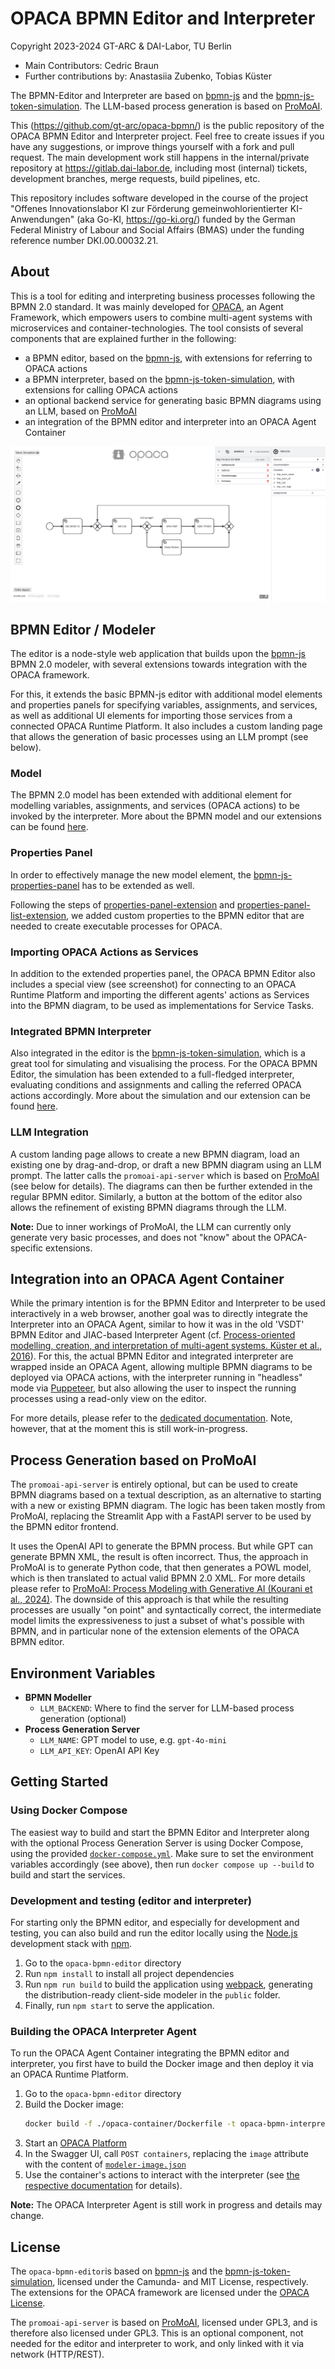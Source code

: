 # OPACA BPMN Editor and Interpreter

Copyright 2023-2024 GT-ARC & DAI-Labor, TU Berlin

* Main Contributors: Cedric Braun
* Further contributions by: Anastasiia Zubenko, Tobias Küster

The BPMN-Editor and Interpreter are based on [bpmn-js](https://github.com/bpmn-io/bpmn-js) and the [bpmn-js-token-simulation](https://github.com/bpmn-io/bpmn-js-token-simulation). The LLM-based process generation is based on [ProMoAI](https://github.com/humam-kourani/ProMoAI/).

This (https://github.com/gt-arc/opaca-bpmn/) is the public repository of the OPACA BPMN Editor and Interpreter project. Feel free to create issues if you have any suggestions, or improve things yourself with a fork and pull request. The main development work still happens in the internal/private repository at https://gitlab.dai-labor.de, including most (internal) tickets, development branches, merge requests, build pipelines, etc.

This repository includes software developed in the course of the project "Offenes Innovationslabor KI zur Förderung gemeinwohlorientierter KI-Anwendungen" (aka Go-KI, https://go-ki.org/) funded by the German Federal Ministry of Labour and Social Affairs (BMAS) under the funding reference number DKI.00.00032.21.


## About

This is a tool for editing and interpreting business processes following the BPMN 2.0 standard. It was mainly developed for [OPACA](https://github.com/gt-arc/opaca-core/), an Agent Framework, which empowers users to combine multi-agent systems with microservices and container-technologies. The tool consists of several components that are explained further in the following:

* a BPMN editor, based on the [bpmn-js](https://github.com/bpmn-io/bpmn-js), with extensions for referring to OPACA actions
* a BPMN interpreter, based on the [bpmn-js-token-simulation](https://github.com/bpmn-io/bpmn-js-token-simulation), with extensions for calling OPACA actions
* an optional backend service for generating basic BPMN diagrams using an LLM, based on [ProMoAI](https://github.com/humam-kourani/ProMoAI/)
* an integration of the BPMN editor and interpreter into an OPACA Agent Container

![demo application screenshot](./docs/screenshot.png "Screenshot of the modeler + properties panel example")


## BPMN Editor / Modeler

The editor is a node-style web application that builds upon the [bpmn-js](https://github.com/bpmn-io/bpmn-js) BPMN 2.0 modeler, with several extensions towards integration with the OPACA framework.

For this, it extends the basic BPMN-js editor with additional model elements and properties panels for specifying variables, assignments, and services, as well as additional UI elements for importing those services from a connected OPACA Runtime Platform. It also includes a custom landing page that allows the generation of basic processes using an LLM prompt (see below).

### Model

The BPMN 2.0 model has been extended with additional element for modelling variables, assignments, and services (OPACA actions) to be invoked by the interpreter. More about the BPMN model and our extensions can be found [here](./docs/model.md).

### Properties Panel

In order to effectively manage the new model element, the [bpmn-js-properties-panel](https://github.com/bpmn-io/bpmn-js-properties-panel) has to be extended as well.

Following the steps of [properties-panel-extension](https://github.com/bpmn-io/bpmn-js-examples/tree/main/properties-panel-extension) and [properties-panel-list-extension](https://github.com/bpmn-io/bpmn-js-examples/tree/main/properties-panel-list-extension), we added custom properties to the BPMN editor that are needed to create executable processes for OPACA.

### Importing OPACA Actions as Services

In addition to the extended properties panel, the OPACA BPMN Editor also includes a special view (see screenshot) for connecting to an OPACA Runtime Platform and importing the different agents' actions as Services into the BPMN diagram, to be used as implementations for Service Tasks.

### Integrated BPMN Interpreter

Also integrated in the editor is the [bpmn-js-token-simulation](https://github.com/bpmn-io/bpmn-js-token-simulation/tree/main), which is a great tool for simulating and visualising the process. For the OPACA BPMN Editor, the simulation has been extended to a full-fledged interpreter, evaluating conditions and assignments and calling the referred OPACA actions accordingly. More about the simulation and our extension can be found [here](./docs/simulation.md).

### LLM Integration

A custom landing page allows to create a new BPMN diagram, load an existing one by drag-and-drop, or draft a new BPMN diagram using an LLM prompt. The latter calls the `promoai-api-server` which is based on [ProMoAI](https://github.com/humam-kourani/ProMoAI/) (see below for details). The diagrams can then be further extended in the regular BPMN editor. Similarly, a button at the bottom of the editor also allows the refinement of existing BPMN diagrams through the LLM.

**Note:** Due to inner workings of ProMoAI, the LLM can currently only generate very basic processes, and does not "know" about the OPACA-specific extensions.


## Integration into an OPACA Agent Container

While the primary intention is for the BPMN Editor and Interpreter to be used interactively in a web browser, another goal was to directly integrate the Interpreter into an OPACA Agent, similar to how it was in the old 'VSDT' BPMN Editor and JIAC-based Interpreter Agent (cf. [Process-oriented modelling, creation, and interpretation of multi-agent systems. Küster et al., 2016](http://dx.doi.org/10.1504/IJAOSE.2016.080892)). For this, the actual BPMN Editor and integrated interpreter are wrapped inside an OPACA Agent, allowing multiple BPMN diagrams to be deployed via OPACA actions, with the interpreter running in "headless" mode via [Puppeteer](https://github.com/puppeteer/puppeteer), but also allowing the user to inspect the running processes using a read-only view on the editor.

For more details, please refer to the [dedicated documentation](docs/opaca-agent.md). Note, however, that at the moment this is still work-in-progress.


## Process Generation based on ProMoAI

The `promoai-api-server` is entirely optional, but can be used to create BPMN diagrams based on a textual description, as an alternative to starting with a new or existing BPMN diagram. The logic has been taken mostly from ProMoAI, replacing the Streamlit App with a FastAPI server to be used by the BPMN editor frontend.

It uses the OpenAI API to generate the BPMN process. But while GPT can generate BPMN XML, the result is often incorrect. Thus, the approach in ProMoAI is to generate Python code, that then generates a POWL model, which is then translated to actual valid BPMN 2.0 XML. For more details please refer to [ProMoAI: Process Modeling with Generative AI (Kourani et al., 2024)](https://www.ijcai.org/proceedings/2024/1014). The downside of this approach is that while the resulting processes are usually "on point" and syntactically correct, the intermediate model limits the expressiveness to just a subset of what's possible with BPMN, and in particular none of the extension elements of the OPACA BPMN editor.


## Environment Variables

* **BPMN Modeller**
  * `LLM_BACKEND`: Where to find the server for LLM-based process generation (optional)
* **Process Generation Server**
  * `LLM_NAME`: GPT model to use, e.g. `gpt-4o-mini`
  * `LLM_API_KEY`: OpenAI API Key


## Getting Started

### Using Docker Compose

The easiest way to build and start the BPMN Editor and Interpreter along with the optional Process Generation Server is using Docker Compose, using the provided [`docker-compose.yml`](docker-compose.yml). Make sure to set the environment variables accordingly (see above), then run `docker compose up --build` to build and start the services.

### Development and testing (editor and interpreter)

For starting only the BPMN editor, and especially for development and testing, you can also build and run the editor locally using the [Node.js](http://nodejs.org) development stack with [npm](https://npmjs.org).

1. Go to the `opaca-bpmn-editor` directory
2. Run `npm install` to install all project dependencies
3. Run `npm run build` to build the application using [webpack](https://webpack.js.org/), generating the distribution-ready client-side modeler in the `public` folder.
4. Finally, run `npm start` to serve the application.

### Building the OPACA Interpreter Agent

To run the OPACA Agent Container integrating the BPMN editor and interpreter, you first have to build the Docker image and then deploy it via an OPACA Runtime Platform.

1. Go to the `opaca-bpmn-editor` directory
2. Build the Docker image:
    ```sh
    docker build -f ./opaca-container/Dockerfile -t opaca-bpmn-interpreter-agent .
    ```
3. Start an [OPACA Platform](https://github.com/GT-ARC/opaca-core)
4. In the Swagger UI, call `POST containers`, replacing the `image` attribute with the content of [`modeler-image.json`](opaca-bpmn-editor/opaca-container/modeler-image.json)
5. Use the container's actions to interact with the interpreter (see [the respective documentation](docs/opaca-agent.md) for details).

**Note:** The OPACA Interpreter Agent is still work in progress and details may change.


## License

The `opaca-bpmn-editor`is based on [bpmn-js](https://github.com/bpmn-io/bpmn-js) and the [bpmn-js-token-simulation](https://github.com/bpmn-io/bpmn-js-token-simulation), licensed under the Camunda- and MIT License, respectively. The extensions for the OPACA framework are licensed under the [OPACA License](LICENSE.txt).

The `promoai-api-server` is based on [ProMoAI](https://github.com/humam-kourani/ProMoAI/), licensed under GPL3, and is therefore also licensed under GPL3. This is an optional component, not needed for the editor and interpreter to work, and only linked with it via network (HTTP/REST).

